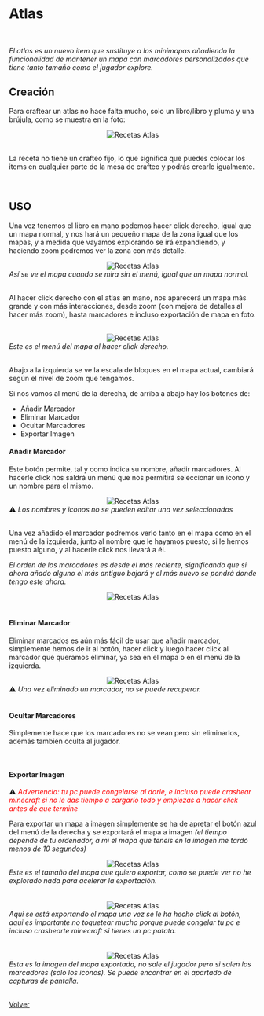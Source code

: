 # Atlas

<br>

*El atlas es un nuevo item que sustituye a los minimapas añadiendo la funcionalidad de mantener un mapa con marcadores personalizados que tiene tanto tamaño como el jugador explore.*


## Creación

Para craftear un atlas no hace falta mucho, solo un libro/libro y pluma y una brújula, como se muestra en la foto:

<center><img src="/imgs/atlas1.png"
         alt="Recetas Atlas"></center>

<br>

La receta no tiene un crafteo fijo, lo que significa que puedes colocar los items en cualquier parte de la mesa de crafteo y podrás crearlo igualmente.

<br>

## USO

Una vez tenemos el libro en mano podemos hacer click derecho, igual que un mapa normal, y nos hará un pequeño mapa de la zona igual que los mapas, y a medida que vayamos explorando se irá expandiendo, y haciendo zoom podremos ver la zona con más detalle.

<center><img src="/imgs/atlas2.png"
         alt="Recetas Atlas"></center>
         <figcaption><i>Así se ve el mapa cuando se mira sin el menú, igual que un mapa normal.</i></figcaption>

<br>

Al hacer click derecho con el atlas en mano, nos aparecerá un mapa más grande y con más interacciones, desde zoom (con mejora de detalles al hacer más zoom), hasta marcadores e incluso exportación de mapa en foto. 

<br>

<center><img src="/imgs/atlas3.png"
         alt="Recetas Atlas"></center>
         <figcaption><i>Este es el menú del mapa al hacer click derecho.</i></figcaption>

<br>

Abajo a la izquierda se ve la escala de bloques en el mapa actual, cambiará según el nivel de zoom que tengamos.

Si nos vamos al menú de la derecha, de arriba a abajo hay los botones de:

- Añadir Marcador
- Eliminar Marcador
- Ocultar Marcadores
- Exportar Imagen

#### Añadir Marcador

Este botón permite, tal y como indica su nombre, añadir marcadores. Al hacerle click nos saldrá un menú que nos permitirá seleccionar un icono y un nombre para el mismo.

<center><img src="/imgs/marcador1.png"
         alt="Recetas Atlas"></center>
        <figcaption>⚠️ <i>Los nombres y iconos no se pueden editar una vez seleccionados</i></figcaption>

<br>

Una vez añadido el marcador podremos verlo tanto en el mapa como en el menú de la izquierda, junto al nombre que le hayamos puesto, si le hemos puesto alguno, y al hacerle click nos llevará a él.

_El orden de los marcadores es desde el más reciente, significando que si ahora añado alguno el más antiguo bajará y el más nuevo se pondrá donde tengo este ahora._

<center><img src="/imgs/marcador2.png"
         alt="Recetas Atlas"></center>

<br>

#### Eliminar Marcador

Eliminar marcados es aún más fácil de usar que añadir marcador, simplemente hemos de ir al botón, hacer click y luego hacer click al marcador que queramos eliminar, ya sea en el mapa o en el menú de la izquierda.

<center><img src="/imgs/marcador3.png"
         alt="Recetas Atlas"></center>
        <figcaption>⚠️ <i>Una vez eliminado un marcador, no se puede recuperar.</i></figcaption>

<br>

#### Ocultar Marcadores

Simplemente hace que los marcadores no se vean pero sin eliminarlos, además también oculta al jugador.

<br>

#### Exportar Imagen


⚠️ <font color="red">_Advertencia: tu pc puede congelarse al darle, e incluso puede crashear minecraft si no le das tiempo a cargarlo todo y empiezas a hacer click antes de que termine_</font>

Para exportar un mapa a imagen simplemente se ha de apretar el botón azul del menú de la derecha y se exportará el mapa a imagen _(el tiempo depende de tu ordenador, a mi el mapa que teneis en la imagen me tardó menos de 10 segundos)_

<center><img src="/imgs/exportar1.png"
         alt="Recetas Atlas"></center>
        <figcaption><i>Este es el tamaño del mapa que quiero exportar, como se puede ver no he explorado nada para acelerar la exportación.</i></figcaption>

<br>
<br>

<center><img src="/imgs/exportar2.png"
         alt="Recetas Atlas"></center>
        <figcaption><i>Aqui se está exportando el mapa una vez se le ha hecho click al botón, aqui es importante no toquetear mucho porque puede congelar tu pc e incluso crashearte minecraft si tienes un pc patata.</i></figcaption>

<br>
<br>

<center><img src="/imgs/exportar3.png"
         alt="Recetas Atlas"></center>
        <figcaption><i>Esta es la imagen del mapa exportada, no sale el jugador pero si salen los marcadores (solo los iconos). Se puede encontrar en el apartado de capturas de pantalla.</i></figcaption>

<br>

[Volver](https://github.com/OMG67/Retratoland-Wiki/blob/master/index.md)